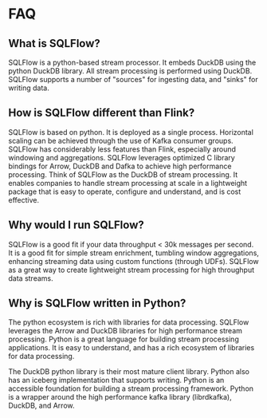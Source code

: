 # FAQ

## What is SQLFlow?

SQLFlow is a python-based stream processor. It embeds DuckDB using the python DuckDB library. All stream processing is performed using DuckDB. SQLFlow supports a number of "sources" for ingesting data, and "sinks" for writing data.

## How is SQLFlow different than Flink?

SQLFlow is based on python. It is deployed as a single process. Horizontal scaling can be achieved through the use of Kafka consumer groups. SQLFlow has considerably less features than Flink, especially around windowing and aggregations. SQLFlow leverages optimized C library bindings for Arrow, DuckDB and Dafka to achieve high performance processing. Think of SQLFlow as the DuckDB of stream processing. It enables companies to handle stream processing at scale in a lightweight package that is easy to operate, configure and understand, and is cost effective.

## Why would I run SQLFlow?

SQLFlow is a good fit if your data throughput < 30k messages per second. It is a good fit for simple stream enrichment, tumbling window aggregations, enhancing streaming data using custom functions (through UDFs). SQLFlow as a great way to create lightweight stream processing for high throughput data streams.

## Why is SQLFlow written in Python?

The python ecosystem is rich with libraries for data processing. SQLFlow leverages the Arrow and DuckDB libraries for high performance stream processing. Python is a great language for building stream processing applications. It is easy to understand, and has a rich ecosystem of libraries for data processing.

The DuckDB python library is their most mature client library. Python also has an iceberg implementation that supports writing. Python is an accessible foundation for building a stream processing framework. Python is a wrapper around the high performance kafka library (librdkafka), DuckDB, and Arrow.
 